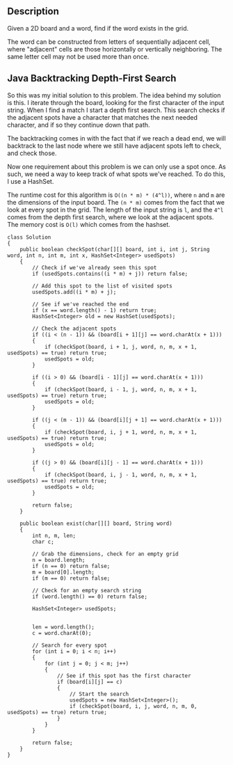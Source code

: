 ## Description

Given a 2D board and a word, find if the word exists in the grid.

The word can be constructed from letters of sequentially adjacent cell, where "adjacent" cells are those horizontally or vertically neighboring. The same letter cell may not be used more than once.

## Java Backtracking Depth-First Search

So this was my initial solution to this problem. The idea behind my solution is this. I iterate through the board, looking for the first character of the input string. When I find a match I start a depth first search. This search checks if the adjacent spots have a character that matches the next needed character, and if so they continue down that path.

The backtracking comes in with the fact that if we reach a dead end, we will backtrack to the last node where we still have adjacent spots left to check, and check those.

Now one requirement about this problem is we can only use a spot once. As such, we need a way to keep track of what spots we've reached. To do this, I use a HashSet.

The runtime cost for this algorithm is `O((n * m) * (4^l))`, where `n` and `m` are the dimensions of the input board. The `(n * m)` comes from the fact that we look at every spot in the grid. The length of the input string is `l`, and the `4^l` comes from the depth first search, where we look at the adjacent spots. The memory cost is `O(l)` which comes from the hashset.

```
class Solution 
{
    public boolean checkSpot(char[][] board, int i, int j, String word, int n, int m, int x, HashSet<Integer> usedSpots)
    {
        // Check if we've already seen this spot
        if (usedSpots.contains((i * m) + j)) return false;
        
        // Add this spot to the list of visited spots
        usedSpots.add((i * m) + j);
        
        // See if we've reached the end
        if (x == word.length() - 1) return true;
        HashSet<Integer> old = new HashSet(usedSpots);
        
        // Check the adjacent spots
        if ((i < (n - 1)) && (board[i + 1][j] == word.charAt(x + 1)))
        {
            if (checkSpot(board, i + 1, j, word, n, m, x + 1, usedSpots) == true) return true;
            usedSpots = old;
        }
        
        if ((i > 0) && (board[i - 1][j] == word.charAt(x + 1)))
        {
            if (checkSpot(board, i - 1, j, word, n, m, x + 1, usedSpots) == true) return true;    
            usedSpots = old;
        }
        
        if ((j < (m - 1)) && (board[i][j + 1] == word.charAt(x + 1)))
        {
            if (checkSpot(board, i, j + 1, word, n, m, x + 1, usedSpots) == true) return true;            
            usedSpots = old;
        }
        
        if ((j > 0) && (board[i][j - 1] == word.charAt(x + 1)))
        {
            if (checkSpot(board, i, j - 1, word, n, m, x + 1, usedSpots) == true) return true;     
            usedSpots = old;
        }
        
        return false;
    }
    
    public boolean exist(char[][] board, String word) 
    {
        int n, m, len;
        char c;
        
        // Grab the dimensions, check for an empty grid
        n = board.length;
        if (n == 0) return false;
        m = board[0].length;
        if (m == 0) return false;

        // Check for an empty search string
        if (word.length() == 0) return false;
        
        HashSet<Integer> usedSpots;  
        
        
        len = word.length();
        c = word.charAt(0);
        
        // Search for every spot
        for (int i = 0; i < n; i++)
        {
            for (int j = 0; j < m; j++)
            {
                // See if this spot has the first character
                if (board[i][j] == c)
                {
                    // Start the search
                    usedSpots = new HashSet<Integer>();
                    if (checkSpot(board, i, j, word, n, m, 0, usedSpots) == true) return true;
                }
            }
        }
        
        return false;   
    }
}
```